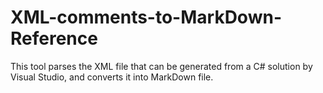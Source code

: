 # XML-comments-to-MarkDown-Reference
This tool parses the XML file that can be generated from a C# solution by Visual Studio, and converts it into MarkDown file.
